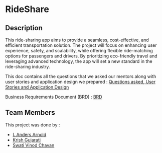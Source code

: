 # RideShare

## Description

This ride-sharing app aims to provide a seamless, cost-effective, and efficient transportation solution. The project will focus on enhancing user experience, safety, and scalability, while offering flexible ride-matching options for passengers and drivers. By prioritizing eco-friendly travel and leveraging advanced technology, the app will set a new standard in the ride-sharing industry.

This doc contains all the questions that we asked our mentors along with user stories and application design we prepared : [Questions asked, User Stories and Application Design](https://docs.google.com/document/d/1z1NA7evjcSxYlqUGdsJr2_i69N3A6hCUuGT9BcQQCGg/edit?usp=sharing)

Business Requirements Document (BRD) : [BRD](https://docs.google.com/document/d/1UHv8fVt0MKs4Zq6iB7Z_kER3EvoJWWKRLxF-UzSRmIQ/edit?usp=sharing)

## Team Members

This project was done by :

* [I. Anders Arnold](https://github.com/asquare004)
* [Krish Gujarati](https://github.com/Krish-Gujarati)
* [Swati Vinod Chavan](https://github.com/swathivc)
